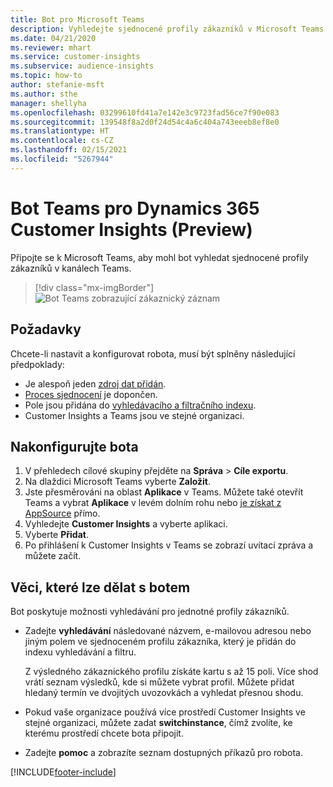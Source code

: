 ```yaml
---
title: Bot pro Microsoft Teams
description: Vyhledejte sjednocené profily zákazníků v Microsoft Teams pomocí bota.
ms.date: 04/21/2020
ms.reviewer: mhart
ms.service: customer-insights
ms.subservice: audience-insights
ms.topic: how-to
author: stefanie-msft
ms.author: sthe
manager: shellyha
ms.openlocfilehash: 03299610fd41a7e142e3c9723fad56ce7f90e083
ms.sourcegitcommit: 139548f8a2d0f24d54c4a6c404a743eeeb8ef8e0
ms.translationtype: HT
ms.contentlocale: cs-CZ
ms.lasthandoff: 02/15/2021
ms.locfileid: "5267944"
---
```

# <a name="teams-bot-for-dynamics-365-customer-insights-preview"></a>Bot Teams pro Dynamics 365 Customer Insights (Preview)

Připojte se k Microsoft Teams, aby mohl bot vyhledat sjednocené profily zákazníků v kanálech Teams.

> [!div class="mx-imgBorder"]
> ![Bot Teams zobrazující zákaznický záznam](media/teams-bot.png "Bot Teams zobrazující zákaznický záznam")

## <a name="prerequisites"></a>Požadavky

Chcete-li nastavit a konfigurovat robota, musí být splněny následující předpoklady:

- Je alespoň jeden [zdroj dat přidán](data-sources.md).
- [Proces sjednocení](data-unification.md) je dopončen.
- Pole jsou přidána do [vyhledávacího a filtračního indexu](search-filter-index.md).
- Customer Insights a Teams jsou ve stejné organizaci.

## <a name="configure-the-bot"></a>Nakonfigurujte bota

1. V přehledech cílové skupiny přejděte na **Správa** > **Cíle exportu**.
1. Na dlaždici Microsoft Teams vyberte **Založit**.
1. Jste přesměrováni na oblast **Aplikace** v Teams. Můžete také otevřít Teams a vybrat **Aplikace** v levém dolním rohu nebo [je získat z AppSource](https://go.microsoft.com/fwlink/?linkid=2124104) přímo.
1. Vyhledejte **Customer Insights** a vyberte aplikaci.
1. Vyberte **Přidat**.
1. Po přihlášení k Customer Insights v Teams se zobrazí uvítací zpráva a můžete začít.

## <a name="things-you-can-do-with-the-bot"></a>Věci, které lze dělat s botem

Bot poskytuje možnosti vyhledávání pro jednotné profily zákazníků.

- Zadejte **vyhledávání** následované názvem, e-mailovou adresou nebo jiným polem ve sjednoceném profilu zákazníka, který je přidán do indexu vyhledávání a filtru.

  Z výsledného zákaznického profilu získáte kartu s až 15 poli. Více shod vrátí seznam výsledků, kde si můžete vybrat profil. Můžete přidat hledaný termín ve dvojitých uvozovkách a vyhledat přesnou shodu.

- Pokud vaše organizace používá více prostředí Customer Insights ve stejné organizaci, můžete zadat **switchinstance**, čímž zvolíte, ke kterému prostředí chcete bota připojit.

- Zadejte **pomoc** a zobrazíte seznam dostupných příkazů pro robota.  


[!INCLUDE[footer-include](../includes/footer-banner.md)]